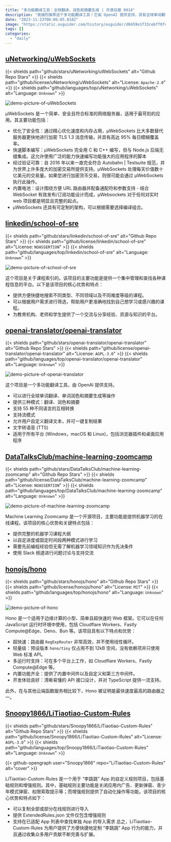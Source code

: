 ```yaml
---
title: "多功能翻译工具：全球翻译、润色和摘要生成 | 开源日报 0914"
description: "我强烈推荐这个多功能翻译工具！它由 OpenAI 提供支持，具有全球单词翻译、单词润色和摘要生成等功能。它支持多种模式，包括翻译、润色和摘要，可以帮助您在不同语言之间进行转换。它支持多达 55 种不同语言的翻译，还支持流模式，可以满足您的不同需求。您还可以自定义翻译文本，并一键复制结果。此外，它还具有文字转语音功能，适用于所有平台，包括 Windows，macOS 和 Linux。不论您是在工作还是在学习，这个工具都会是您的得力助手！"
date: "2023-11-23T06:06:05.018Z"
image: "https://static.osguider.com/history/osguider/d0459e1f33cebff0fc23241dd955ef4c.png"
tags: []
categories:
  - "daily"
---
```


## [uNetworking/uWebSockets](https://github.com/uNetworking/uWebSockets)

{{< shields path="github/stars/uNetworking/uWebSockets" alt="Github Repo Stars" >}} {{< shields path="github/license/uNetworking/uWebSockets" alt="License: `Apache-2.0`" >}} {{< shields path="github/languages/top/uNetworking/uWebSockets" alt="Language: `Unknown`" >}}

![demo-picture-of-uWebSockets](https://static.osguider.com/history/2023/336e52780d393f01feb22dbb2276ea66.png)

µWebSockets 是一个简单、安全且符合标准的网络服务器，适用于最苛刻的应用。其主要功能包括：

- 优化了安全性：通过精心优化速度和内存占用，µWebSockets 比大多数替代服务器更快地进行加密 TLS 1.3 消息传输，并具有高达 95% 每日模糊覆盖率。
- 快速脚本编写：μWebSockets 完全用 C 和 C++ 编写，但与 Node.js 后端无缝集成。这允许使用广泛的能力快速编写功能强大的应用程序的脚本
- 经过验证可靠：自 2016 年以来一直完全符合 Autobahn | Testsuite 规范，并为世界上许多庞大的加密交易所提供支持。µWebSockets 处理每天价值数十亿美元的交易量。如果您进行加密货币交易，则很可能会通过 µWebSockets 执行此操作。
- 内置电池：设计围绕方便 URL 路由器并配备通配符和参数支持 - 结合 WebSocket 有效发布/订阅功能设计而成，µWebsockets 对于任何对实时 web 项目都是明显且完整的起点。
- µWebSockets 还具有可定制的架构，可以根据需要选择编译组合。

## [linkedin/school-of-sre](https://github.com/linkedin/school-of-sre)

{{< shields path="github/stars/linkedin/school-of-sre" alt="Github Repo Stars" >}} {{< shields path="github/license/linkedin/school-of-sre" alt="License: `NOASSERTION`" >}} {{< shields path="github/languages/top/linkedin/school-of-sre" alt="Language: `Unknown`" >}}

![demo-picture-of-school-of-sre](https://static.osguider.com/history/2023/e8de686b36cb1825cfff93593bd022ef.png)

这个项目是关于课程索引的。该项目的主要功能是提供一个集中管理和查找各种课程信息的平台。以下是该项目的核心优势和特点：

- 提供方便快捷地搜索不同类型、不同领域以及不同难度等级的课程。
- 可以根据用户需求进行筛选，帮助用户更准确地找到自己想学习或感兴趣的课程。
- 为教育机构、老师和学生提供了一个交流与分享经验、资源与知识的平台。

## [openai-translator/openai-translator](https://github.com/openai-translator/openai-translator)

{{< shields path="github/stars/openai-translator/openai-translator" alt="Github Repo Stars" >}} {{< shields path="github/license/openai-translator/openai-translator" alt="License: `AGPL-3.0`" >}} {{< shields path="github/languages/top/openai-translator/openai-translator" alt="Language: `Unknown`" >}}

![demo-picture-of-openai-translator](https://static.osguider.com/history/2023/d176bb2358c4ab259586aff545a8d373.png)

这个项目是一个多功能翻译工具，由 OpenAI 提供支持。

- 可以进行全球单词翻译、单词润色和摘要生成等操作
- 提供三种模式：翻译、润色和摘要
- 支持 55 种不同语言的互相转换
- 支持流模式
- 允许用户自定义翻译文本，并可一键复制结果
- 文字转语音 (TTS)
- 适用于所有平台 (Windows，macOS 和 Linux)，包括浏览器插件和桌面应用程序

## [DataTalksClub/machine-learning-zoomcamp](https://github.com/DataTalksClub/machine-learning-zoomcamp)

{{< shields path="github/stars/DataTalksClub/machine-learning-zoomcamp" alt="Github Repo Stars" >}} {{< shields path="github/license/DataTalksClub/machine-learning-zoomcamp" alt="License: `NOASSERTION`" >}} {{< shields path="github/languages/top/DataTalksClub/machine-learning-zoomcamp" alt="Language: `Unknown`" >}}

![demo-picture-of-machine-learning-zoomcamp](https://static.osguider.com/history/2023/f99c35fe20fb10928731b9fe9f7a38d5.png)

Machine Learning Zoomcamp 是一个开源项目，主要功能是提供机器学习的在线课程。该项目的核心优势和关键特点包括：

- 提供完整的机器学习课程大纲
- 以自定进度或固定时间段两种模式进行学习
- 需要先前编程经验但无需了解机器学习领域知识作为先决条件
- 使用 Slack 频道进行问题讨论与支持交流

## [honojs/hono](https://github.com/honojs/hono)

{{< shields path="github/stars/honojs/hono" alt="Github Repo Stars" >}} {{< shields path="github/license/honojs/hono" alt="License: `MIT`" >}} {{< shields path="github/languages/top/honojs/hono" alt="Language: `Unknown`" >}}

![demo-picture-of-hono](https://static.osguider.com/history/2023/67ac309bc09bc43a5a514d411a054da3.png)

Hono 是一个适用于边缘计算的小型、简单且超快速的 Web 框架。它可以在任何 JavaScript 运行时环境中使用，包括 Cloudflare Workers、Fastly Compute@Edge、Deno、Bun 等。该项目具有以下特点和优势：

- 超快速：路由器 `RegExpRouter` 非常高效，并不使用线性循环。
- 轻量级：预设版本 `hono/tiny` 仅占用不到 12kB 空间，没有依赖项并只使用 Web 标准 API。
- 多运行时支持：可在多个平台上工作，如 Cloudflare Workers、Fastly Compute@Edge 等。
- 内置功能齐全：提供了内置中间件以及自定义和第三方中间件。
- 开发体验良好：清晰易懂的 API 接口设计，并对 TypeScript 提供一流支持。

此外，在与其他云端函数服务相比较下，Hono 被证明是最快速度最高的路由器之一。

## [Snoopy1866/LiTiaotiao-Custom-Rules](https://github.com/Snoopy1866/LiTiaotiao-Custom-Rules)

{{< shields path="github/stars/Snoopy1866/LiTiaotiao-Custom-Rules" alt="Github Repo Stars" >}} {{< shields path="github/license/Snoopy1866/LiTiaotiao-Custom-Rules" alt="License: `AGPL-3.0`" >}} {{< shields path="github/languages/top/Snoopy1866/LiTiaotiao-Custom-Rules" alt="Language: `Unknown`" >}}

{{< github-opengraph user="Snoopy1866" repo="LiTiaotiao-Custom-Rules" alt="cover" >}}

LiTiaotiao-Custom-Rules 是一个用于 “李跳跳” App 的自定义规则项目，包括基础规则和增强规则。其中，基础规则主要功能是关闭应用内广告、更新弹窗、青少年模式弹窗、权限索取提示等；而增强规则提供了自动化操作等功能。该项目的核心优势和特点如下：

- 可以复制全部或部分在线规则进行导入
- 提供 ExtendedRules.json 文件仅包含增强规则
- 支持在已适配 App 列表中查找单独 App 的导入需求
总之，LiTiaotiao-Custom-Rules 为用户提供了方便快捷地定制 “李跳跳” App 行为的能力，并且通过收集众多用户贡献不断完善与扩展。
